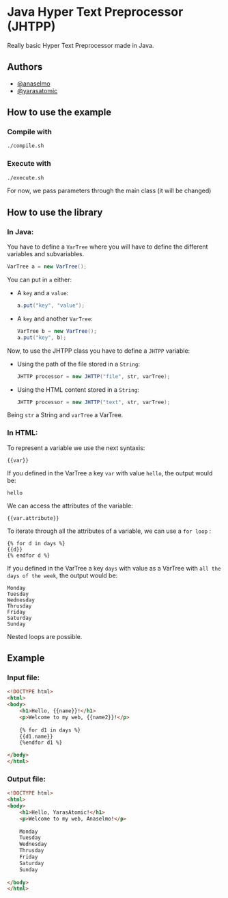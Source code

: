 # Java Hyper Text Preprocessor (JHTPP)

Really basic Hyper Text Preprocessor made in Java.

## Authors

- [@anaselmo](https://github.com/anaselmo)
- [@yarasatomic](https://github.com/yarasatomic)

## How to use the example

### Compile with

```bash
./compile.sh
```

### Execute with

```bash
./execute.sh
```

For now, we pass parameters through the main class (it will be changed)

## How to use the library

### In Java:
You have to define a `VarTree` where you will have to define the different variables and subvariables.

```Java
VarTree a = new VarTree();
```

You can put in `a` either:
- A `key` and a `value`:
    ```Java
    a.put("key", "value");
    ```
- A `key` and another `VarTree`:
    ```Java
    VarTree b = new VarTree();
    a.put("key", b);
    ```
Now, to use the JHTPP class you have to define a `JHTPP` variable:
- Using the path of the file stored in a `String`:
    ```Java
    JHTTP processor = new JHTTP("file", str, varTree);
    ```
- Using the HTML content stored in a `String`:
    ```Java
    JHTTP processor = new JHTTP("text", str, varTree);
    ```
Being `str` a String and `varTree` a VarTree.

### In HTML:

To represent a variable we use the next syntaxis: 
```
{{var}}
```
If you defined in the VarTree a key `var` with value `hello`, the output would be:
```
hello
```
We can access the attributes of the variable:
```
{{var.attribute}}
```

To iterate through all the attributes of a variable, we can use a `for loop` : 
```
{% for d in days %}
{{d}}
{% endfor d %}
```
If you defined in the VarTree a key `days` with value as a VarTree with `all the days of the week`, the output would be:
```
Monday
Tuesday
Wednesday
Thrusday
Friday
Saturday
Sunday
```

Nested loops are possible.

## Example

### Input file:

```html
<!DOCTYPE html>
<html>
<body>
    <h1>Hello, {{name}}!</h1>
    <p>Welcome to my web, {{name2}}!</p>
    
    {% for d1 in days %}
    {{d1.name}}
    {%endfor d1 %}

</body>
</html>
```

### Output file:

```html
<!DOCTYPE html>
<html>
<body>
    <h1>Hello, YarasAtomic!</h1>
    <p>Welcome to my web, Anaselmo!</p>
    
    Monday  
    Tuesday
    Wednesday
    Thrusday
    Friday
    Saturday
    Sunday
    
</body>
</html>
```